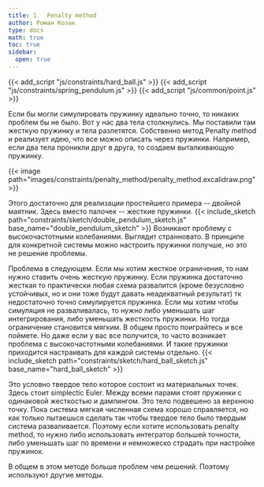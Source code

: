 ```yaml
---
title: 1.  Penalty method
author: Роман Козак
type: docs
math: true
toc: true
sidebar:
  open: true
---
```

{{< add_script "js/constraints/hard_ball.js" >}}
{{< add_script "js/constraints/spring_pendulum.js" >}}
{{< add_script "js/common/point.js" >}}


Если бы могли симулировать пружинку идеально точно, то никаких проблем бы не было. Вот у нас два тела столкнулись. Мы поставили там жесткую пружинку и тела разлетятся. Cобственно метод Penalty method и реализует идею, что все можно описать через пружинки. Например, если два тела проникли друг в друга, то создаем выталкивающую пружинку. 

{{< image path="images/constraints/penalty_method/penalty_method.excalidraw.png" >}}

Этого достаточно для реализации простейшего примера -- двойной маятник.
Здесь вместо палочек -- жесткие пружинки. 
{{< include_sketch path="constraints/sketch/double_pendulum_sketch.js" base_name="double_pendulum_sketch" >}}
Возникают проблему с высокочастотными колебаниями. Выглядит странновато. В принципе для конкретной системы можно настроить пружинки получше, но это не решение проблемы.


Проблема в следующем. Если мы хотим жесткое ограничения, то нам нужно ставить очень жесткую пружинку.
Если пружинка достаточно жесткая то практически любая схема развалится (кроме безусловно устойчивых, но и они тоже будут давать неадекватный результат) тк недостаточно точно симулируется пружинка.
Если мы хотим чтобы симуляция не разваливалась, то нужно либо уменьшать шаг интегрирования, либо уменьшать жесткость пружинки. Но тогда ограничение становится мягким.
В общем просто поиграйтесь и все поймете. 
Но даже если у вас все получится, то часто возникает проблема с высокочастотными колебаниями. И такие пружинки приходится настраивать для каждой системы отдельно.
{{< include_sketch path="constraints/sketch/hard_ball_sketch.js" base_name="hard_ball_sketch" >}}

Это условно твердое тело которое состоит из материальных точек. 
Здесь стоит simplectic Euler.
Между всеми парами стоят пружинки с одинаковой жесткостью и дампингом.
Это тело подвешено за верхнюю точку. Пока система мягкая численная схема хорошо справляется, но как только пытаешься сделать так чтобы твердое тело было твердым система разваливается. Поэтому если хотите использовать penalty method, то нужно либо использовать интегратор большей точности, либо уменьшать шаг по времени и немножеско страдать при настройке пружинок.

В общем в этом методе больше проблем чем решений. Поэтому используют другие методы.